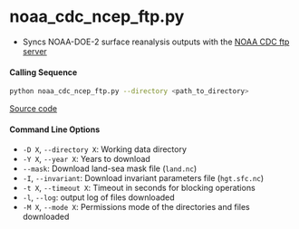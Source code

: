noaa_cdc_ncep_ftp.py
====================

- Syncs NOAA-DOE-2 surface reanalysis outputs with the [NOAA CDC ftp server](ftp://ftp.cdc.noaa.gov/Datasets/ncep.reanalysis2.dailyavgs/surface/)

#### Calling Sequence
```bash
python noaa_cdc_ncep_ftp.py --directory <path_to_directory>
```
[Source code](https://github.com/tsutterley/model-harmonics/blob/main/reanalysis/noaa_cdc_ncep_ftp.py)

#### Command Line Options
- `-D X`, `--directory X`: Working data directory
- `-Y X`, `--year X`: Years to download
- `--mask`: Download land-sea mask file (`land.nc`)
- `-I`, `--invariant`: Download invariant parameters file (`hgt.sfc.nc`)
- `-t X`, `--timeout X`: Timeout in seconds for blocking operations
- `-l`, `--log`: output log of files downloaded
- `-M X`, `--mode X`: Permissions mode of the directories and files downloaded
